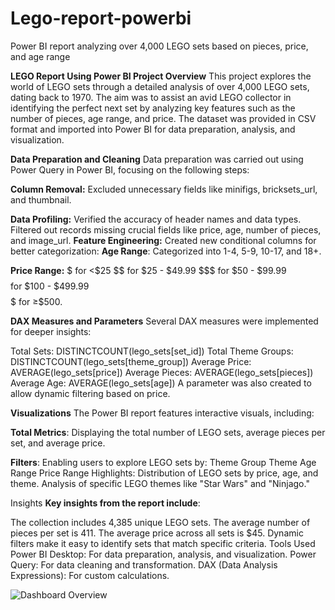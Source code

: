 # Lego-report-powerbi
Power BI report analyzing over 4,000 LEGO sets based on pieces, price, and age range

**LEGO Report Using Power BI
Project Overview**
This project explores the world of LEGO sets through a detailed analysis of over 4,000 LEGO sets, dating back to 1970. The aim was to assist an avid LEGO collector in identifying the perfect next set by analyzing key features such as the number of pieces, age range, and price. The dataset was provided in CSV format and imported into Power BI for data preparation, analysis, and visualization.

**Data Preparation and Cleaning**
Data preparation was carried out using Power Query in Power BI, focusing on the following steps:

**Column Removal:** Excluded unnecessary fields like minifigs, bricksets_url, and thumbnail.

**Data Profiling:**
Verified the accuracy of header names and data types.
Filtered out records missing crucial fields like price, age, number of pieces, and image_url.
**Feature Engineering:** Created new conditional columns for better categorization:
**Age Range**: Categorized into 1-4, 5-9, 10-17, and 18+.

**Price Range:**
$ for <$25
$$ for $25 - $49.99
$$$ for $50 - $99.99
$$$$ for $100 - $499.99
$$$$$ for ≥$500.

**DAX Measures and Parameters**
Several DAX measures were implemented for deeper insights:

Total Sets: DISTINCTCOUNT(lego_sets[set_id])
Total Theme Groups: DISTINCTCOUNT(lego_sets[theme_group])
Average Price: AVERAGE(lego_sets[price])
Average Pieces: AVERAGE(lego_sets[pieces])
Average Age: AVERAGE(lego_sets[age])
A parameter was also created to allow dynamic filtering based on price.

**Visualizations**
The Power BI report features interactive visuals, including:

**Total Metrics**: Displaying the total number of LEGO sets, average pieces per set, and average price.

**Filters**: Enabling users to explore LEGO sets by:
Theme Group
Theme
Age Range
Price Range
Highlights:
Distribution of LEGO sets by price, age, and theme.
Analysis of specific LEGO themes like "Star Wars" and "Ninjago."

Insights
**Key insights from the report include**:

The collection includes 4,385 unique LEGO sets.
The average number of pieces per set is 411.
The average price across all sets is $45.
Dynamic filters make it easy to identify sets that match specific criteria.
Tools Used
Power BI Desktop: For data preparation, analysis, and visualization.
Power Query: For data cleaning and transformation.
DAX (Data Analysis Expressions): For custom calculations.

![Dashboard Overview](path-to-your-screenshot.png)

